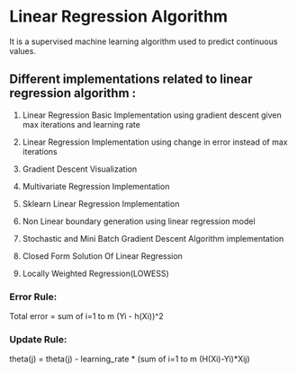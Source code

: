 # Linear Regression Algorithm

It is a supervised machine learning algorithm used to predict continuous values.

## Different implementations related to linear regression algorithm :

1. Linear Regression Basic Implementation using gradient descent given max iterations and learning rate

2. Linear Regression Implementation using change in error instead of max iterations

3. Gradient Descent Visualization

4. Multivariate Regression Implementation

5. Sklearn Linear Regression Implementation

6. Non Linear boundary generation using linear regression model

7. Stochastic and Mini Batch Gradient Descent Algorithm implementation

8. Closed Form Solution Of Linear Regression

9. Locally Weighted Regression(LOWESS)

### Error Rule: 

Total error = sum of i=1 to m (Yi - h(Xi))^2

### Update Rule:

theta(j) = theta(j) - learning_rate * (sum of i=1 to m (H(Xi)-Yi)*Xij)

